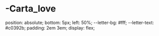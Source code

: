 # -Carta_love 
position: absolute;
bottom: 5px;
left: 50%;
--letter-bg: #fff;
--letter-text: #c0392b;
padding: 2em 3em;
display: flex;
